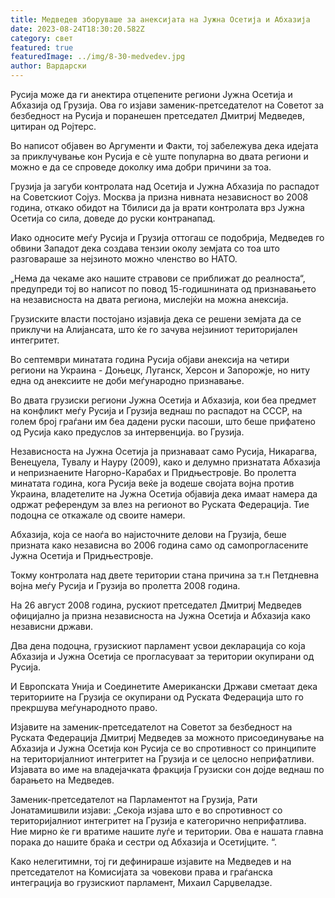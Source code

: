 ```yaml
---
title: Медведев зборуваше за анексијата на Јужна Осетија и Абхазија
date: 2023-08-24T18:30:20.582Z
category: свет
featured: true
featuredImage: ../img/8-30-medvedev.jpg
author: Вардарски
---
```

Русија може да ги анектира отцепените региони Јужна Осетија и Абхазија од Грузија. Ова го изјави заменик-претседателот на Советот за безбедност на Русија и поранешен претседател Дмитриј Медведев, цитиран од Ројтерс.

Во написот објавен во Аргументи и Факти, тој забележува дека идејата за приклучување кон Русија е сè уште популарна во двата региони и можно е да се спроведе доколку има добри причини за тоа.

Грузија ја загуби контролата над Осетија и Јужна Абхазија по распадот на Советскиот Сојуз. Москва ја призна нивната независност во 2008 година, откако обидот на Тбилиси да ја врати контролата врз Јужна Осетија со сила, доведе до руски контранапад.

Иако односите меѓу Русија и Грузија оттогаш се подобрија, Медведев го обвини Западот дека создава тензии околу земјата со тоа што разговараше за нејзиното можно членство во НАТО.

„Нема да чекаме ако нашите стравови се приближат до реалноста“, предупреди тој во написот по повод 15-годишнината од признавањето на независноста на двата региона, мислејќи на можна анексија.

Грузиските власти постојано изјавија дека се решени земјата да се приклучи на Алијансата, што ќе го зачува нејзиниот територијален интегритет.

Во септември минатата година Русија објави анексија на четири региони на Украина - Доњецк, Луганск, Херсон и Запорожје, но ниту една од анексиите не доби меѓународно признавање.

Во двата грузиски региони Јужна Осетија и Абхазија, кои беа предмет на конфликт меѓу Русија и Грузија веднаш по распадот на СССР, на голем број граѓани им беа дадени руски пасоши, што беше прифатено од Русија како предуслов за интервенција. во Грузија.

Независноста на Јужна Осетија ја признаваат само Русија, Никарагва, Венецуела, Тувалу и Науру (2009), како и делумно признатата Абхазија и непризнаените Нагорно-Карабах и Придњестровје. Во пролетта минатата година, кога Русија веќе ја водеше својата војна против Украина, владетелите на Јужна Осетија објавија дека имаат намера да одржат референдум за влез на регионот во Руската Федерација. Тие подоцна се откажале од своите намери.

Абхазија, која се наоѓа во најисточните делови на Грузија, беше призната како независна во 2006 година само од самопрогласените Јужна Осетија и Придњестровје.

Токму контролата над двете територии стана причина за т.н Петдневна војна меѓу Русија и Грузија во пролетта 2008 година.

На 26 август 2008 година, рускиот претседател Дмитриј Медведев официјално ја призна независноста на Јужна Осетија и Абхазија како независни држави.

Два дена подоцна, грузискиот парламент усвои декларација со која Абхазија и Јужна Осетија се прогласуваат за територии окупирани од Русија.

И Европската Унија и Соединетите Американски Држави сметаат дека териториите на Грузија се окупирани од Руската Федерација што го прекршува меѓународното право.

Изјавите на заменик-претседателот на Советот за безбедност на Руската Федерација Дмитриј Медведев за можното присоединување на Абхазија и Јужна Осетија кон Русија се во спротивност со принципите на територијалниот интегритет на Грузија и се целосно неприфатливи. Изјавата во име на владејачката фракција Грузиски сон дојде веднаш по барањето на Медведев.

Заменик-претседателот на Парламентот на Грузија, Рати Јонатамишвили изјави: „Секоја изјава што е во спротивност со територијалниот интегритет на Грузија е категорично неприфатлива. Ние мирно ќе ги вратиме нашите луѓе и територии. Ова е нашата главна порака до нашите браќа и сестри од Абхазија и Осетијците. “.

Како нелегитимни, тој ги дефинираше изјавите на Медведев и на претседателот на Комисијата за човекови права и граѓанска интеграција во грузискиот парламент, Михаил Сарџвеладзе.